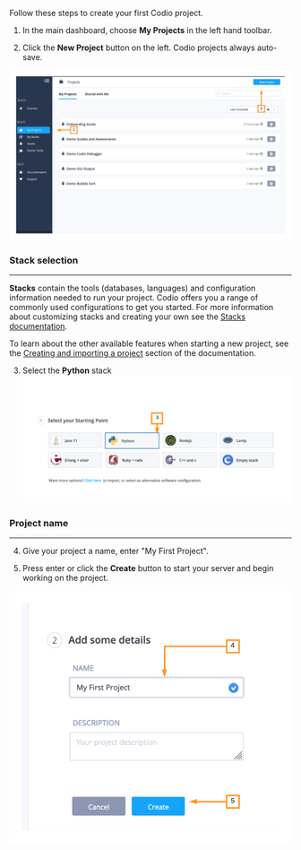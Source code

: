 Follow these steps to create your first Codio project. 

1. In the main dashboard, choose **My Projects** in the left hand toolbar. 

2. Click the **New Project** button on the left. Codio projects always auto-save.

![Create a new project](.guides/img/newProject.png)



### Stack selection
---
**Stacks** contain the tools (databases, languages) and configuration information needed to run your project. Codio offers you a range of commonly used configurations to get you started. For more information about customizing stacks and creating your own see the [Stacks documentation](https://docs.codio.com/develop/develop/stacks/using-stacks.html#id1).


To learn about the other available features when starting a new project, see the [Creating and importing a project](https://docs.codio.com/develop/develop/projects/create-import-project.html#create-import-project) section of the documentation.

3. Select the **Python** stack
![Select a stack](.guides/img/startPython.png)


### Project name
---
4. Give your project a name, enter "My First Project".

5. Press enter or click the **Create** button to start your server and begin working on the project.

![Name the project](.guides/img/nameProject.png)

